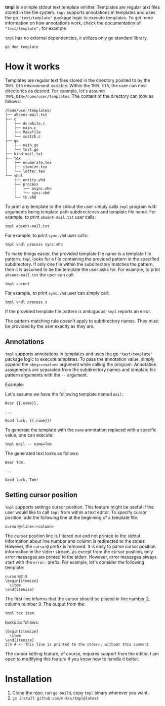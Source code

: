 **tmpl** is a simple stdout text template emitter.
Templates are regular text files stored in the file system.
`tmpl` supports annotations in templates and uses the go `"text/template"` package logic to execute templates.
To get more information on how annotations work, check the documentation of `"text/template",` for example

`tmpl` has no external dependencies, it utilizes only go standard library.

```
go doc template
```

# How it works

Templates are regular text files stored in the directory pointed to by the `TMPL_DIR` environment variable.
Within the `TMPL_DIR`, the user can nest directories as desired.
For example, let's assume `TMPL_DIR=/home/user/templates`.
The content of the directory can look as follows:
```
/home/user/templates/
├── absent-mail.txt
├── c
│   ├── do-while.c
│   ├── main.c
│   ├── Makefile
│   └── switch.c
├── go
│   ├── main.go
│   └── test.go
├── kind-mail.txt
├── tex
│   ├── enumerate.tex
│   ├── itemize.tex
│   └── letter.tex
└── vhdl
    ├── entity.vhd
    ├── process
    │   ├── async.vhd
    │   └── sync.vhd
    └── tb.vhd
```

To print any template to the stdout the user simply calls `tmpl` program with arguments being template path subdirectories and template file name.
For example, to print `absent-mail.txt` user calls:
```
tmpl absent-mail.txt
```
For example, to print `sync.vhd` user calls:
```
tmpl vhdl process sync.vhd
```

To make things easier, the provided template file name is a template file pattern.
`tmpl` looks for a file containing the provided pattern in the specified subdirectory.
If only one file within the subdirectory matches the pattern, then it is assumed to be the template the user asks for.
For example, to print `absent-mail.txt` the user can call:
```
tmpl absent
```
For example, to print `sync.vhd` user can simply call:
```
tmpl vhdl process s
```
If the provided template file pattern is ambiguous, `tmpl` reports an error.

The pattern-matching rule doesn't apply to subdirectory names.
They must be provided by the user exactly as they are.

## Annotations

`tmpl` supports annotations in templates and uses the go `"text/template"` package logic to execute templates.
To pass the annotation value, simply append the `<key>=<value>` argument while calling the program.
Annotation assignments are separated from the subdirectory names and template file pattern arguments with the `--` argument.

Example:

Let's assume we have the following template named `mail`:
```
Dear {{.name}},

...

Good luck, {{.name}}!
```
To generate the template with the `name` annotation replaced with a specific value, one can execute:
```
tmpl mail -- name=Tom
```
The generated text looks as follows:
```
Dear Tom,

...

Good luck, Tom!
```

## Setting cursor position

`tmpl` supports settings cursor position.
This feature might be useful if the user would like to call `tmpl` from within a text editor.
To specify cursor position, add the following line at the beginning of a template file.
```
cursor@<line>:<column>
```
The cursor position line is filtered out and not printed to the stdout.
Information about line number and column is redirected to the stderr.
However, the `cursor@` prefix is removed.
It is easy to parse cursor position information in the stderr stream, as except from the cursor position, only error messages are printed to the stderr.
However, error messages always start with the `error:` prefix.
For example, let's consider the following template:
```
cursor@2:9
\begin{itemize}
  \item
\end{itemize}
```
The first line informs that the cursor should be placed in line number 2, column number 9.
The output from the:
```
tmpl tex item
```
looks as follows:
```
\begin{itemize}
  \item
\end{itemize}
2:9 # <- This line is printed to the stderr, without this comment.
```
The cursor setting feature, of course, requires support from the editor.
I am open to modifying this feature if you know how to handle it better.

# Installation

1. Clone the repo, run `go build`, copy `tmpl` binary wherever you want.
2. `go install github.com/m-kru/tmpl@latest`
